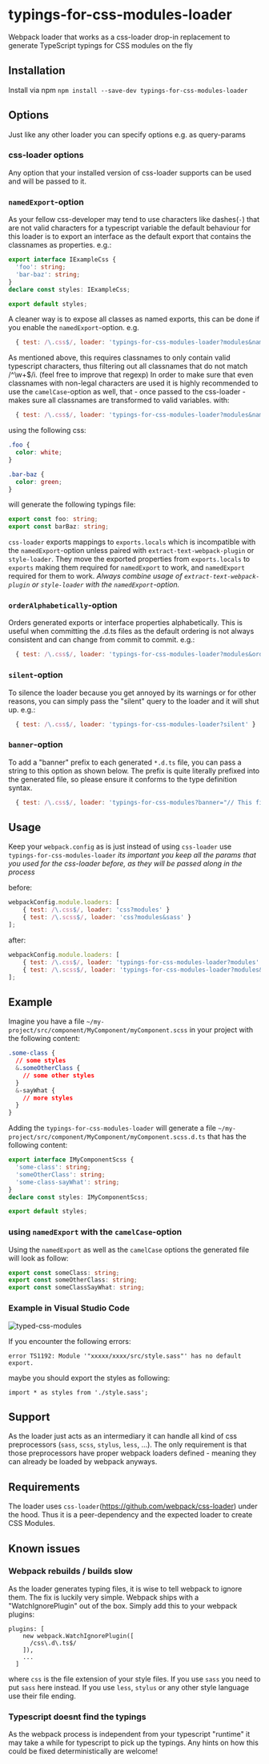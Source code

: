 # typings-for-css-modules-loader

Webpack loader that works as a css-loader drop-in replacement to generate TypeScript typings for CSS modules on the fly

## Installation

Install via npm `npm install --save-dev typings-for-css-modules-loader`

## Options

Just like any other loader you can specify options e.g. as query-params

### css-loader options
Any option that your installed version of css-loader supports can be used and will be passed to it.

### `namedExport`-option
As your fellow css-developer may tend to use characters like dashes(`-`) that are not valid characters for a typescript variable the default behaviour for this loader is to export an interface as the default export that contains the classnames as properties.
e.g.:
```ts
export interface IExampleCss {
  'foo': string;
  'bar-baz': string;
}
declare const styles: IExampleCss;

export default styles;
```

A cleaner way is to expose all classes as named exports, this can be done if you enable the `namedExport`-option.
e.g.
```js
  { test: /\.css$/, loader: 'typings-for-css-modules-loader?modules&namedExport' }
```

As mentioned above, this requires classnames to only contain valid typescript characters, thus filtering out all classnames that do not match /^\w+$/i. (feel free to improve that regexp)
In order to make sure that even classnames with non-legal characters are used it is highly recommended to use the `camelCase`-option as well, that - once passed to the css-loader - makes sure all classnames are transformed to valid variables.
with:
```js
  { test: /\.css$/, loader: 'typings-for-css-modules-loader?modules&namedExport&camelCase' }
```
using the following css:
```css
.foo {
  color: white;
}

.bar-baz {
  color: green;
}
```

will generate the following typings file:
```ts
export const foo: string;
export const barBaz: string;
```

`css-loader` exports mappings to `exports.locals` which is incompatible with the `namedExport`-option unless paired with `extract-text-webpack-plugin` or `style-loader`. They move the exported properties from `exports.locals` to `exports` making them required for `namedExport` to work, and `namedExport` required for them to work. *Always combine usage of `extract-text-webpack-plugin` or `style-loader` with the `namedExport`-option.*

### `orderAlphabetically`-option
Orders generated exports or interface properties alphabetically. This is useful when committing the .d.ts files as the default ordering is not always consistent and can change from commit to commit.
e.g.:

```js
  { test: /\.css$/, loader: 'typings-for-css-modules-loader?modules&orderAlphabetically' }
```

### `silent`-option
To silence the loader because you get annoyed by its warnings or for other reasons, you can simply pass the "silent" query to the loader and it will shut up.
e.g.:

```js
  { test: /\.css$/, loader: 'typings-for-css-modules-loader?silent' }
```

### `banner`-option
To add a "banner" prefix to each generated `*.d.ts` file, you can pass a string to this option as shown below. The prefix is quite literally prefixed into the generated file, so please ensure it conforms to the type definition syntax.

```js
  { test: /\.css$/, loader: 'typings-for-css-modules?banner="// This file is automatically generated by typings-for-css-modules.\n// Please do not change this file!"' }
```

## Usage

Keep your `webpack.config` as is just instead of using `css-loader` use `typings-for-css-modules-loader`
*its important you keep all the params that you used for the css-loader before, as they will be passed along in the process*

before:
```js
webpackConfig.module.loaders: [
    { test: /\.css$/, loader: 'css?modules' }
    { test: /\.scss$/, loader: 'css?modules&sass' }
];
```

after:
```js
webpackConfig.module.loaders: [
    { test: /\.css$/, loader: 'typings-for-css-modules-loader?modules' }
    { test: /\.scss$/, loader: 'typings-for-css-modules-loader?modules&sass' }
];
```

## Example

Imagine you have a file `~/my-project/src/component/MyComponent/myComponent.scss` in your project with the following content:
```css
.some-class {
  // some styles
  &.someOtherClass {
    // some other styles
  }
  &-sayWhat {
    // more styles
  }
}
```

Adding the `typings-for-css-modules-loader` will generate a file `~/my-project/src/component/MyComponent/myComponent.scss.d.ts` that has the following content:
```ts
export interface IMyComponentScss {
  'some-class': string;
  'someOtherClass': string;
  'some-class-sayWhat': string;
}
declare const styles: IMyComponentScss;

export default styles;
```

### using `namedExport` with the `camelCase`-option
Using the `namedExport` as well as the `camelCase` options the generated file will look as follow:
```ts
export const someClass: string;
export const someOtherClass: string;
export const someClassSayWhat: string;
```

### Example in Visual Studio Code
![typed-css-modules](https://cloud.githubusercontent.com/assets/749171/16340497/c1cb6888-3a28-11e6-919b-f2f51a282bba.gif)

If you encounter the following errors:
```
error TS1192: Module '"xxxxx/xxxx/src/style.sass"' has no default export.
```
maybe you should export the styles as following:
```
import * as styles from './style.sass';
```

## Support

As the loader just acts as an intermediary it can handle all kind of css preprocessors (`sass`, `scss`, `stylus`, `less`, ...).
The only requirement is that those preprocessors have proper webpack loaders defined - meaning they can already be loaded by webpack anyways.

## Requirements

The loader uses `css-loader`(https://github.com/webpack/css-loader) under the hood. Thus it is a peer-dependency and the expected loader to create CSS Modules.

## Known issues

### Webpack rebuilds / builds slow

As the loader generates typing files, it is wise to tell webpack to ignore them.
The fix is luckily very simple. Webpack ships with a "WatchIgnorePlugin" out of the box.
Simply add this to your webpack plugins:
```
plugins: [
    new webpack.WatchIgnorePlugin([
      /css\.d\.ts$/
    ]),
    ...
  ]
```
where `css` is the file extension of your style files. If you use `sass` you need to put `sass` here instead. If you use `less`, `stylus` or any other style language use their file ending.

### Typescript doesnt find the typings

As the webpack process is independent from your typescript "runtime" it may take a while for typescript to pick up the typings.
Any hints on how this could be fixed deterministically are welcome!
